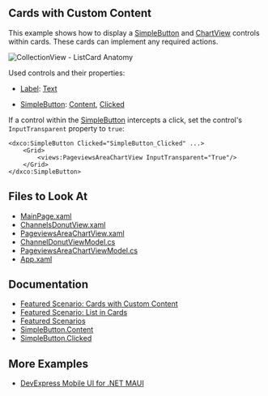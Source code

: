 <!-- default badges list -->
<!-- default badges end -->
## Cards with Custom Content

This example shows how to display a [SimpleButton](https://docs.devexpress.com/MAUI/DevExpress.Maui.Controls.SimpleButton) and [ChartView](https://docs.devexpress.com/MAUI/DevExpress.Maui.Charts.ChartView) controls within cards. These cards can implement any required actions.  

![CollectionView - ListCard Anatomy](~/images/scenarios/card-with-buttons-anatomy.png)

Used controls and their properties:

* [Label](https://learn.microsoft.com/en-us/dotnet/maui/user-interface/controls/label?view=net-maui-7.0): [Text](https://learn.microsoft.com/en-us/dotnet/api/microsoft.maui.controls.label.text?view=net-maui-7.0)

* [SimpleButton](https://docs.devexpress.com/MAUI/DevExpress.Maui.Controls.SimpleButton): [Content](https://docs.devexpress.com/MAUI/DevExpress.Maui.Controls.SimpleButton.Content), [Clicked](https://docs.devexpress.com/MAUI/DevExpress.Maui.Controls.SimpleButton.Clicked)

If a control within the [SimpleButton](https://docs.devexpress.com/MAUI/DevExpress.Maui.Controls.SimpleButton) intercepts a click, set the control's `InputTransparent` property to `true`:
 
```xaml
<dxco:SimpleButton Clicked="SimpleButton_Clicked" ...>
    <Grid>
        <views:PageviewsAreaChartView InputTransparent="True"/>
    </Grid>
</dxco:SimpleButton>
```

## Files to Look At

<!-- default file list -->
* [MainPage.xaml](CS/MainPage.xaml)
* [ChannelsDonutView.xaml](CS/Views/ChannelsDonutView.xaml)
* [PageviewsAreaChartView.xaml](CS/Views/PageviewsAreaChartView.xaml)
* [ChannelDonutViewModel.cs](CS/ViewModels/ChannelDonutViewModel.cs)
* [PageviewsAreaChartViewModel.cs](CS/ViewModels/PageviewsAreaChartViewModel.cs)
* [App.xaml](CS/App.xaml)
<!-- default file list end -->

## Documentation

* [Featured Scenario: Cards with Custom Content](https://docs.devexpress.com/MAUI/404341)
* [Featured Scenario: List in Cards](https://docs.devexpress.com/MAUI/404301)
* [Featured Scenarios](https://docs.devexpress.com/MAUI/404291)
* [SimpleButton.Content](https://docs.devexpress.com/MAUI/DevExpress.Maui.Controls.SimpleButton.Content)
* [SimpleButton.Clicked](https://docs.devexpress.com/MAUI/DevExpress.Maui.Controls.SimpleButton.Clicked)

## More Examples

* [DevExpress Mobile UI for .NET MAUI](https://github.com/DevExpress-Examples/maui-demo-app/)
